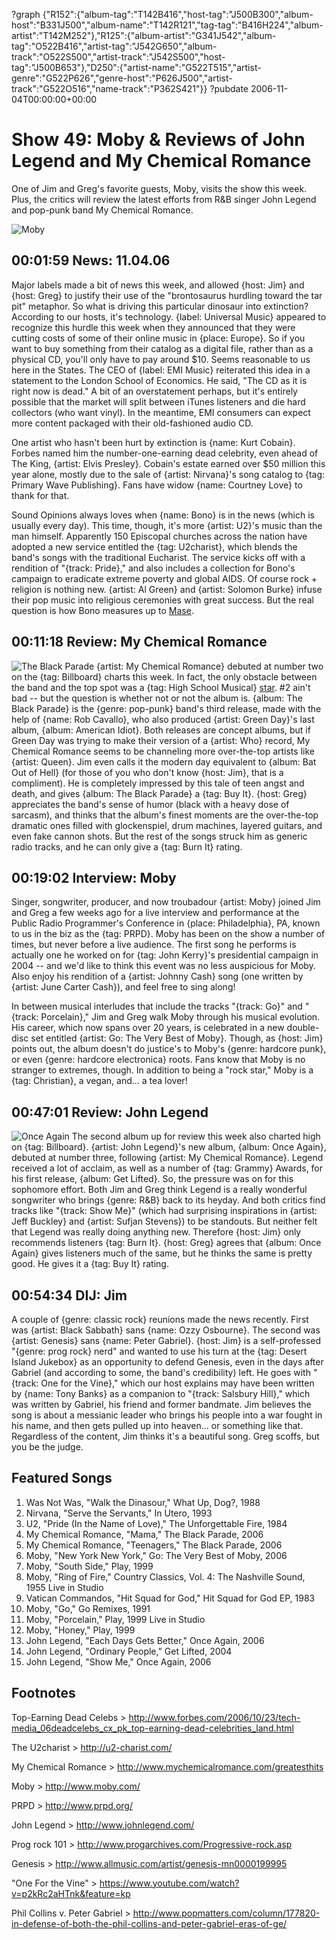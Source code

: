 ?graph {"R152":{"album-tag":"T142B416","host-tag":"J500B300","album-host":"B331J500","album-name":"T142R121","tag-tag":"B416H224","album-artist":"T142M252"},"R125":{"album-artist":"G341J542","album-tag":"O522B416","artist-tag":"J542G650","album-track":"O522S500","artist-track":"J542S500","host-tag":"J500B653"},"D250":{"artist-name":"G522T515","artist-genre":"G522P626","genre-host":"P626J500","artist-track":"G522O516","name-track":"P362S421"}}
?pubdate 2006-11-04T00:00:00+00:00

# Show 49: Moby & Reviews of John Legend and My Chemical Romance
One of Jim and Greg's favorite guests, Moby, visits the show this week. Plus, the critics will review the latest efforts from R&B singer John Legend and pop-punk band My Chemical Romance.

![Moby](http://static.soundopinions.org/images/2006/moby.jpg)

## 00:01:59 News: 11.04.06
Major labels made a bit of news this week, and allowed {host: Jim} and {host: Greg} to justify their use of the "brontosaurus hurdling toward the tar pit" metaphor. So what is driving this particular dinosaur into extinction? According to our hosts, it's technology. {label: Universal Music} appeared to recognize this hurdle this week when they announced that they were cutting costs of some of their online music in {place: Europe}. So if you want to buy something from their catalog as a digital file, rather than as a physical CD, you'll only have to pay around $10. Seems reasonable to us here in the States. The CEO of {label: EMI Music} reiterated this idea in a statement to the London School of Economics. He said, "The CD as it is right now is dead." A bit of an overstatement perhaps, but it's entirely possible that the market will split between iTunes listeners and die hard collectors (who want vinyl). In the meantime, EMI consumers can expect more content packaged with their old-fashioned audio CD.

One artist who hasn't been hurt by extinction is {name: Kurt Cobain}. Forbes named him the number-one-earning dead celebrity, even ahead of The King, {artist: Elvis Presley}. Cobain's estate earned over $50 million this year alone, mostly due to the sale of {artist: Nirvana}'s song catalog to {tag: Primary Wave Publishing}. Fans have widow {name: Courtney Love} to thank for that. 

Sound Opinions always loves when {name: Bono} is in the news (which is usually every day). This time, though, it's more {artist: U2}'s music than the man himself. Apparently 150 Episcopal churches across the nation have adopted a new service entitled the {tag: U2charist}, which blends the band's songs with the traditional Eucharist. The service kicks off with a rendition of "{track: Pride}," and also includes a collection for Bono's campaign to eradicate extreme poverty and global AIDS. Of course rock + religion is nothing new. {artist: Al Green} and {artist: Solomon Burke} infuse their pop music into religious ceremonies with great success. But the real question is how Bono measures up to [Mase](http://en.wikipedia.org/wiki/Mase#Return_to_music_and_subsequent_controversy).

## 00:11:18 Review: My Chemical Romance
![The Black Parade](http://is2.mzstatic.com/image/thumb/Music/v4/d8/06/d4/d806d482-6aea-dd4c-af50-11c28d5ae8e5/source/600x600bb.jpg "14748659/209388277")
{artist: My Chemical Romance} debuted at number two on the {tag: Billboard} charts this week. In fact, the only obstacle between the band and the top spot was a {tag: High School Musical} [star](http://disneychannel.disney.com/hannah-montana). #2 ain't bad -- but the question is whether not or not the album is. {album: The Black Parade} is the {genre: pop-punk} band's third release, made with the help of {name: Rob Cavallo}, who also produced {artist: Green Day}'s last album, {album: American Idiot}. Both releases are concept albums, but if Green Day was trying to make their version of a {artist: Who} record, My Chemical Romance seems to be channeling more over-the-top artists like {artist: Queen}. Jim even calls it the modern day equivalent to {album: Bat Out of Hell} (for those of you who don't know {host: Jim}, that is a compliment). He is completely impressed by this tale of teen angst and death, and gives {album: The Black Parade} a {tag: Buy It}. {host: Greg} appreciates the band's sense of humor (black with a heavy dose of sarcasm), and thinks that the album's finest moments are the over-the-top dramatic ones filled with glockenspiel, drum machines, layered guitars, and even fake cannon shots. But the rest of the songs struck him as generic radio tracks, and he can only give a {tag: Burn It} rating.

## 00:19:02 Interview: Moby
Singer, songwriter, producer, and now troubadour {artist: Moby} joined Jim and Greg a few weeks ago for a live interview and performance at the Public Radio Programmer's Conference in {place: Philadelphia}, PA, known to us in the biz as the {tag: PRPD}. Moby has been on the show a number of times, but never before a live audience. The first song he performs is actually one he worked on for {tag: John Kerry}'s presidential campaign in 2004 -- and we'd like to think this event was no less auspicious for Moby. Also enjoy his rendition of a {artist: Johnny Cash} song (one written by {artist: June Carter Cash}), and feel free to sing along!

In between musical interludes that include the tracks "{track: Go}" and "{track: Porcelain}," Jim and Greg walk Moby through his musical evolution. His career, which now spans over 20 years, is celebrated in a new double-disc set entitled {artist: Go: The Very Best of Moby}. Though, as {host: Jim} points out, the album doesn't do justice's to Moby's {genre: hardcore punk}, or even {genre: hardcore electronica} roots. Fans know that Moby is no stranger to extremes, though. In addition to being a "rock star," Moby is a {tag: Christian}, a vegan, and... a tea lover!

## 00:47:01 Review: John Legend
![Once Again](http://is2.mzstatic.com/image/thumb/Music6/v4/5e/c8/a2/5ec8a23d-154c-5a6a-8ea0-a78ca3f55d20/source/600x600bb.jpg "16586443/716616852")
The second album up for review this week also charted high on {tag: Billboard}. {artist: John Legend}'s new album, {album: Once Again}, debuted at number three, following {artist: My Chemical Romance}. Legend received a lot of acclaim, as well as a number of {tag: Grammy} Awards, for his first release, {album: Get Lifted}. So, the pressure was on for this sophomore effort. Both Jim and Greg think Legend is a really wonderful songwriter who brings {genre: R&B} back to its heyday. And both critics find tracks like "{track: Show Me}" (which had surprising inspirations in {artist: Jeff Buckley} and {artist: Sufjan Stevens}) to be standouts. But neither felt that Legend was really doing anything new. Therefore {host: Jim} only recommends listeners {tag: Burn It}. {host: Greg} agrees that {album: Once Again} gives listeners much of the same, but he thinks the same is pretty good. He gives it a {tag: Buy It} rating.

## 00:54:34 DIJ: Jim
A couple of {genre: classic rock} reunions made the news recently. First was {artist: Black Sabbath} sans {name: Ozzy Osbourne}. The second was {artist: Genesis} sans {name: Peter Gabriel}. {host: Jim} is a self-professed "{genre: prog rock} nerd" and wanted to use his turn at the {tag: Desert Island Jukebox} as an opportunity to defend Genesis, even in the days after Gabriel (and according to some, the band's credibility) left. He goes with "{track: One for the Vine}," which our host explains may have been written by {name: Tony Banks} as a companion to "{track: Salsbury Hill}," which was written by Gabriel, his friend and former bandmate. Jim believes the song is about a messianic leader who brings his people into a war fought in his name, and then gets pulled up into heaven... or something like that. Regardless of the content, Jim thinks it's a beautiful song. Greg scoffs, but you be the judge.

## Featured Songs
1. Was Not Was, "Walk the Dinasour," What Up, Dog?, 1988
2. Nirvana, "Serve the Servants," In Utero, 1993
3. U2, "Pride (In the Name of Love)," The Unforgettable Fire, 1984
4. My Chemical Romance, "Mama," The Black Parade, 2006
5. My Chemical Romance, "Teenagers," The Black Parade, 2006
6. Moby, "New York New York," Go: The Very Best of Moby, 2006
7. Moby, "South Side," Play, 1999
8. Moby, "Ring of Fire," Country Classics, Vol. 4: The Nashville Sound, 1955 Live in Studio
9. Vatican Commandos, "Hit Squad for God," Hit Squad for God EP, 1983
10. Moby, "Go," Go Remixes, 1991
11. Moby, "Porcelain," Play, 1999 Live in Studio
12. Moby, "Honey," Play, 1999
13. John Legend, "Each Days Gets Better," Once Again, 2006
14. John Legend, "Ordinary People," Get Lifted, 2004
15. John Legend, "Show Me," Once Again, 2006

## Footnotes
Top-Earning Dead Celebs > http://www.forbes.com/2006/10/23/tech-media_06deadcelebs_cx_pk_top-earning-dead-celebrities_land.html

The U2charist > http://u2-charist.com/

My Chemical Romance > http://www.mychemicalromance.com/greatesthits

Moby > http://www.moby.com/

PRPD > http://www.prpd.org/

John Legend > http://www.johnlegend.com/

Prog rock 101 > http://www.progarchives.com/Progressive-rock.asp

Genesis > http://www.allmusic.com/artist/genesis-mn0000199995

"One For the Vine" > https://www.youtube.com/watch?v=p2kRc2aHTnk&feature=kp

Phil Collins v. Peter Gabriel > http://www.popmatters.com/column/177820-in-defense-of-both-the-phil-collins-and-peter-gabriel-eras-of-ge/